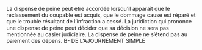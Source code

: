 La dispense de peine peut être accordée lorsqu’il apparaît que le reclassement du coupable est acquis, que le dommage causé est réparé et que le trouble résultant de l’infraction a cessé.
La juridiction qui prononce une dispense de peine peut décider que sa décision ne sera pas mentionnée au casier judiciaire.
La dispense de peine ne s’étend pas au paiement des dépens.
B- DE L’AJOURNEMENT SIMPLE